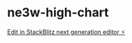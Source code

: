 # ne3w-high-chart

[Edit in StackBlitz next generation editor ⚡️](https://stackblitz.com/~/github.com/llitalk/ne3w-high-chart)